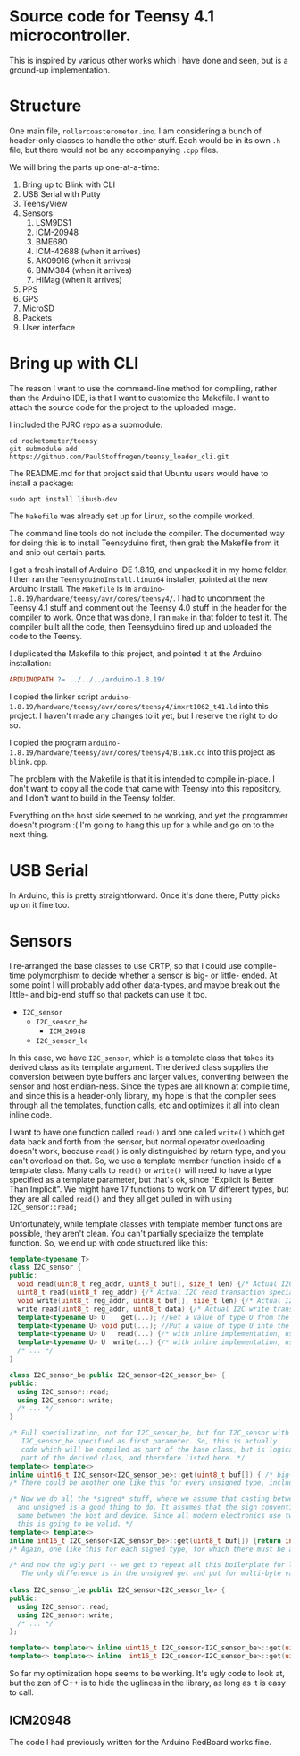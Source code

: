 # Source code for Teensy 4.1 microcontroller. 
This is inspired by various other works which I have done and seen, but
is a ground-up implementation. 

# Structure
One main file, `rollercoasterometer.ino`. I am considering a bunch of header-only
classes to handle the other stuff. Each would be in its own `.h` file, but
there would not be any accompanying `.cpp` files.

We will bring the parts up one-at-a-time:

1. Bring up to Blink with CLI
2. USB Serial with Putty
3. TeensyView
4. Sensors
   1. LSM9DS1
   2. ICM-20948
   3. BME680
   4. ICM-42688 (when it arrives)
   5. AK09916 (when it arrives)
   6. BMM384 (when it arrives)
   7. HiMag (when it arrives)
5. PPS
6. GPS
7. MicroSD
8. Packets
9. User interface

# Bring up with CLI
The reason I want to use the command-line method for compiling, rather than
the Arduino IDE, is that I want to customize the Makefile. I want to attach
the source code for the project to the uploaded image.

I included the PJRC repo as a submodule:

```shell
cd rocketometer/teensy
git submodule add https://github.com/PaulStoffregen/teensy_loader_cli.git
```

The README.md for that project said that Ubuntu users would have to install a package:

```shell
sudo apt install libusb-dev
```

The `Makefile` was already set up for Linux, so the compile worked.

The command line tools do not include the compiler. The documented way for doing this
is to install Teensyduino first, then grab the Makefile from it and snip out certain parts.

I got a fresh install of Arduino IDE 1.8.19, and unpacked it in my home folder. I then ran
the `TeensyduinoInstall.linux64` installer, pointed at the new Arduino install. The `Makefile` is
in `arduino-1.8.19/hardware/teensy/avr/cores/teensy4/`. I had to uncomment the Teensy 4.1 stuff and
comment out the Teensy 4.0 stuff in the header for the compiler to work. Once that was done,
I ran `make` in that folder to test it. The compiler built all the code, then Teensyduino fired up
and uploaded the code to the Teensy.

I duplicated the Makefile to this project, and pointed it at the Arduino installation:

```makefile
ARDUINOPATH ?= ../../../arduino-1.8.19/
```

I copied the linker script `arduino-1.8.19/hardware/teensy/avr/cores/teensy4/imxrt1062_t41.ld`
into this project. I haven't made any changes to it yet, but I reserve the right to do so.

I copied the program `arduino-1.8.19/hardware/teensy/avr/cores/teensy4/Blink.cc` into this project as
`blink.cpp`.

The problem with the Makefile is that it is intended to compile in-place. I
don't want to copy all the code that came with Teensy into this repository,
and I don't want to build in the Teensy folder. 

Everything on the host side seemed to be working, and yet the programmer doesn't program :( I'm going to hang this up
for a while and go on to the next thing.

# USB Serial
In Arduino, this is pretty straightforward. Once it's done there, Putty picks
up on it fine too.

# Sensors
I re-arranged
the base classes to use CRTP, so that I could use compile-time polymorphism
to decide whether a sensor is big- or little- ended. At some point I will
probably add other data-types, and maybe break out the little- and big-end
stuff so that packets can use it too.

* `I2C_sensor`
  * `I2C_sensor_be`
     * `ICM_20948`
  * `I2C_sensor_le`

In this case, we have `I2C_sensor`, which is a template class that takes its 
derived class as its template argument. The derived class supplies the conversion
between byte buffers and larger values, converting between the sensor and host
endian-ness. Since the types are all known at compile time, and since this is a
header-only library, my hope is that the compiler sees through all the templates,
function calls, etc and optimizes it all into clean inline code.
  
I want to have one function called `read()` and one called `write()` which
get data back and forth from the sensor, but normal operator overloading doesn't
work, because `read()` is only distinguished by return type, and you can't overload
on that. So, we use a template member function inside of a template class. Many 
calls to `read()` or `write()` will need to have a type specified as a template
parameter, but that's ok, since "Explicit Is Better Than Implicit". We might
have 17 functions to work on 17 different types, but they are all called `read()`
and they all get pulled in with `using I2C_sensor::read;`

Unfortunately, while template classes with template member functions are possible,
they aren't clean. You can't partially specialize the template function. So, we end
up with code structured like this:

```c++
template<typename T>
class I2C_sensor {
public:
  void read(uint8_t reg_addr, uint8_t buf[], size_t len) {/* Actual I2C read transaction of len bytes */} 
  uint8_t read(uint8_t reg_addr) {/* Actual I2C read transaction special case for 1 byte */} 
  void write(uint8_t reg_addr, uint8_t buf[], size_t len) {/* Actual I2C write transaction of len bytes */} 
  write read(uint8_t reg_addr, uint8_t data) {/* Actual I2C write transaction special case for 1 byte */} 
  template<typename U> U    get(...); //Get a value of type U from the buffer
  template<typename U> void put(...); //Put a value of type U into the buffer
  template<typename U> U   read(...) {/* with inline implementation, using get<U>() */}
  template<typename U> U  write(...) {/* with inline implementation, using put<U>() */}
  /* ... */
}

class I2C_sensor_be:public I2C_sensor<I2C_sensor_be> {
public:
  using I2C_sensor::read;
  using I2C_sensor::write;
  /* ... */
}

/* Full specialization, not for I2C_sensor_be, but for I2C_sensor with
   I2C_sensor_be specified as first parameter. So, this is actually
   code which will be compiled as part of the base class, but is logically
   part of the derived class, and therefore listed here. */
template<> template<> 
inline uint16_t I2C_sensor<I2C_sensor_be>::get(uint8_t buf[]) { /* big-endian extract from buffer */ };
/* There could be another one like this for every unsigned type, including uint8_t */

/* Now we do all the *signed* stuff, where we assume that casting between signed
  and unsigned is a good thing to do. It assumes that the sign convention is the
  same between the host and device. Since all modern electronics use twos complement,
  this is going to be valid. */
template<> template<> 
inline int16_t I2C_sensor<I2C_sensor_be>::get(uint8_t buf[]) {return int16_t(get<uint16_t>(buf)); /* use unsigned get, then cast to signed */};
/* Again, one like this for each signed type, for which there must be an unsigned type.

/* And now the ugly part -- we get to repeat all this boilerplate for little-endian  
   The only difference is in the unsigned get and put for multi-byte values. */
   
class I2C_sensor_le:public I2C_sensor<I2C_sensor_le> {
public:
  using I2C_sensor::read;
  using I2C_sensor::write;
  /* ... */
};

template<> template<> inline uint16_t I2C_sensor<I2C_sensor_be>::get(uint8_t buf[]) { /* ... */ }
template<> template<> inline  int16_t I2C_sensor<I2C_sensor_be>::get(uint8_t buf[]) {return int16_t(get<uint16_t>(buf));}

```

So far my optimization hope seems to be working. It's ugly code to look at, but
the zen of C++ is to hide the ugliness in the library, as long as it is easy to
call.

## ICM20948
The code I had previously written for the Arduino RedBoard works fine. 

